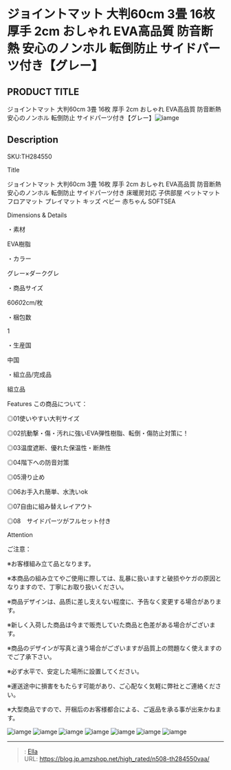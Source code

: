 # ジョイントマット 大判60cm 3畳 16枚 厚手 2cm おしゃれ EVA高品質 防音断熱 安心のノンホル 転倒防止 サイドパーツ付き【グレー】


## PRODUCT TITLE 

ジョイントマット 大判60cm 3畳 16枚 厚手 2cm おしゃれ EVA高品質 防音断熱 安心のノンホル 転倒防止 サイドパーツ付き【グレー】![iamge](https://b2bfiles1.gigab2b.cn/image/wkseller/304/地垫/20210604_0b1935fcda0145d8f8ac7f3bcd193c7d.jpg)

## Description

SKU:TH284550

Title

ジョイントマット 大判60cm 3畳 16枚 厚手 2cm おしゃれ EVA高品質 防音断熱 安心のノンホル 転倒防止 サイドパーツ付き 床暖房対応 子供部屋 ペットマット フロアマット プレイマット キッズ ベビー 赤ちゃん SOFTSEA

Dimensions &amp; Details


・素材

EVA樹脂

・カラー

グレー×ダークグレ

・商品サイズ

60*60*2cm/枚

・梱包数

1

・生産国

中国

・組立品/完成品

組立品



Features
この商品について：

◎01使いやすい大判サイズ

◎02抗動撃・傷・汚れに強いEVA弾性樹脂、転倒・傷防止対策に！

◎03温度遮断、優れた保温性・断熱性

◎04階下への防音対策

◎05滑り止め

◎06お手入れ簡単、水洗いok

◎07自由に組み替えレイアウト

◎08　サイドパーツがフルセット付き



Attention

ご注意：

※お客様組み立て品となります。

※本商品の組み立てやご使用に際しては、乱暴に扱いますと破损やケガの原因となりますので、丁寧にお取り扱いください。

※商品デザインは、品质に差し支えない程度に、予告なく変更する場合があります。

※新しく入荷した商品は今まで贩売していた商品と色差がある場合がございます。

※商品のデザインが写真と違う場合がございますが品質上の問題なく使えますのでご了承下さい。

※必ず水平で、安定した場所に設置してください。

※運送途中に損害をもたらす可能があり、ご心配なく気軽に弊社とご連絡ください。

※大型商品ですので、开梱后のお客様都合による、ご返品を承る事が出来かねます。









![iamge](https://b2bfiles1.gigab2b.cn/image/wkseller/304/20211228_ccfcc8ac56ac8e627d7c87d08bf33d11.jpg)
![iamge](https://b2bfiles1.gigab2b.cn/image/wkseller/304/20211228_73424f816ddddb57b72e9ca15ff9ddee.jpg)
![iamge](https://b2bfiles1.gigab2b.cn/image/wkseller/304/20211228_8843b0c1aa44ed307524dd3feb25b6e6.jpg)
![iamge](https://b2bfiles1.gigab2b.cn/image/wkseller/304/20211228_5a1f06c734588497be38b07806c44cf4.jpg)
![iamge](https://b2bfiles1.gigab2b.cn/image/wkseller/304/20211228_cee3c47eadf81092827177cccf7fb818.jpg)
![iamge](nan)
![iamge](nan)


---

> : [Ella](https://blog.jp.amzshop.net/)  
> URL: https://blog.jp.amzshop.net/high_rated/n508-th284550vaa/  

